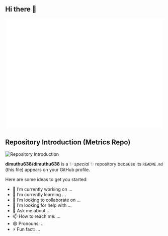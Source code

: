 ## Hi there 👋

![Full-year GitHub calendar](./metrics.plugin.isocalendar.fullyear.svg)

## Repository Introduction (Metrics Repo)
![Repository Introduction](https://github.com/dimuthu638/dimuthu638/blob/main/metrics.plugin.introduction.repository.svg)


**dimuthu638/dimuthu638** is a ✨ _special_ ✨ repository because its `README.md` (this file) appears on your GitHub profile.

Here are some ideas to get you started:

- 🔭 I’m currently working on ...
- 🌱 I’m currently learning ...
- 👯 I’m looking to collaborate on ...
- 🤔 I’m looking for help with ...
- 💬 Ask me about ...
- 📫 How to reach me: ...
- 😄 Pronouns: ...
- ⚡ Fun fact: ...

